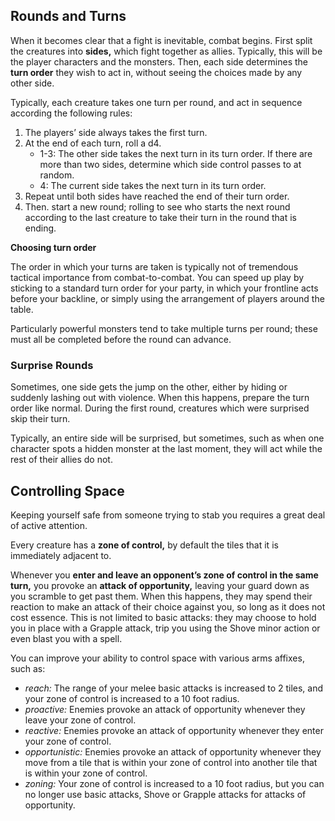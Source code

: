 ## Rounds and Turns

When it becomes clear that a fight is inevitable, combat begins. First split the creatures into **sides,** which fight together as allies. Typically, this will be the player characters and the monsters. Then, each side determines the **turn order** they wish to act in, without seeing the choices made by any other side.

Typically, each creature takes one turn per round, and act in sequence according the following rules:

1. The players’ side always takes the first turn.
1. At the end of each turn, roll a d4.
   - 1-3: The other side takes the next turn in its turn order. If there are more than two sides, determine which side control passes to at random.
   - 4: The current side takes the next turn in its turn order.
1. Repeat until both sides have reached the end of their turn order.
1. Then. start a new round; rolling to see who starts the next round according to the last creature to take their turn in the round that is ending.

<div class="infobox">

**Choosing turn order**

The order in which your turns are taken is typically not of tremendous tactical importance from combat-to-combat. You can speed up play by sticking to a standard turn order for your party, in which your frontline acts before your backline, or simply using the arrangement of players around the table.

</div>

Particularly powerful monsters tend to take multiple turns per round; these must all be completed before the round can advance.

### Surprise Rounds

Sometimes, one side gets the jump on the other, either by hiding or suddenly lashing out with violence. When this happens, prepare the turn order like normal. During the first round, creatures which were surprised skip their turn.

Typically, an entire side will be surprised, but sometimes, such as when one character spots a hidden monster at the last moment, they will act while the rest of their allies do not.

## Controlling Space

Keeping yourself safe from someone trying to stab you requires a great deal of active attention.

Every creature has a **zone of control,** by default the tiles that it is immediately adjacent to.

Whenever you **enter and leave an opponent’s zone of control in the same turn,** you provoke an **attack of opportunity,** leaving your guard down as you scramble to get past them. When this happens, they may spend their reaction to make an attack of their choice against you, so long as it does not cost essence. This is not limited to basic attacks: they may choose to hold you in place with a Grapple attack, trip you using the Shove minor action or even blast you with a spell.

You can improve your ability to control space with various arms affixes, such as:

- _reach:_ The range of your melee basic attacks is increased to 2 tiles, and your zone of control is increased to a 10 foot radius.
- _proactive:_ Enemies provoke an attack of opportunity whenever they leave your zone of control.
- _reactive:_ Enemies provoke an attack of opportunity whenever they enter your zone of control.
- _opportunistic:_ Enemies provoke an attack of opportunity whenever they move from a tile that is within your zone of control into another tile that is within your zone of control.
- _zoning:_ Your zone of control is increased to a 10 foot radius, but you can no longer use basic attacks, Shove or Grapple attacks for attacks of opportunity.
